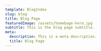 ```yaml
---
template: BlogIndex
slug: blog
title: Blog Page
featuredImage: /assets/homebage-hero.jpg
subtitle: This is the blog page subtitle.
meta:
  description: This is a meta description.
  title: Blog Page
---
```


